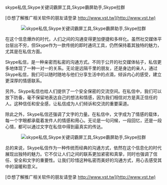 skype私信,Skype关键词霸屏工具,Skype霸屏助手,Skype拉群

[😍想了解推广相关软件的朋友请登录 http://www.vst.tw](http://www.vst.tw)

 <center><img src="https://vst.tw/MP4/tuiguang/png/8.png" alt="skype私信,Skype关键词霸屏工具,Skype霸屏助手,Skype拉群"></center>

在这个信息爆炸的时代，人们之间的沟通变得更加便捷和多样化。虽然社交媒体平台层出不穷，但Skype作为一款传统的即时通讯工具，仍然保持着其独特的魅力，尤其是在私信方面。

Skype私信，是一种亲密而私密的沟通方式。不同于公开的社交媒体帖子，私信更多地体现了一种一对一的关系。无论是远隔千里的朋友，还是身边的亲人，通过Skype私信，我们可以随时随地与他们分享生活中的点滴，倾诉内心的感受，建立更深厚的情感联系。

另外，Skype私信也给人们提供了一个安全保密的交流空间。在私信中，我们可以放下防备，毫不保留地表达自己的想法和情感，因为我们相信对方是真正信任的人。这种信任和安全感，让私信成为人们倾诉和交流的重要渠道。

除此之外，Skype私信还强调了文字的力量。在私信中，文字成为了情感的载体，每一个字眼都承载着发件人的情感和用心。无论是一句问候，一段回忆，还是一段心情，都可以通过文字在私信中得到最真实的传达。

 <center><img src="https://vst.tw/MP4/tuiguang/png/5.png" alt="skype私信,Skype关键词霸屏工具,Skype霸屏助手,Skype拉群"></center>

总的来说，Skype私信作为一种传统而经典的沟通方式，依然在这个信息化的时代展现出独特的魅力。它不仅让人们之间的联系更加紧密和真挚，同时也强调了信任、安全和文字的重要性。让我们珍惜这种私密而美好的沟通方式，用心去感受其中的温暖和意义。

[😍想了解推广相关软件的朋友请登录 http://www.vst.tw](http://www.vst.tw)



